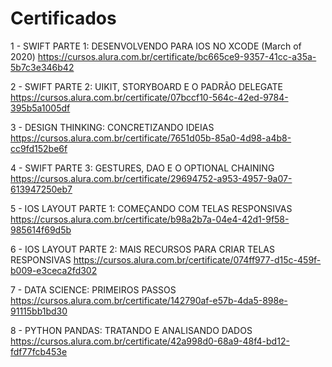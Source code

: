 # Certificados

1 - SWIFT PARTE 1: DESENVOLVENDO PARA IOS NO XCODE (March of 2020) 
https://cursos.alura.com.br/certificate/bc665ce9-9357-41cc-a35a-5b7c3e346b42

2 - SWIFT PARTE 2: UIKIT, STORYBOARD E O PADRÃO DELEGATE
https://cursos.alura.com.br/certificate/07bccf10-564c-42ed-9784-395b5a1005df

3 - DESIGN THINKING: CONCRETIZANDO IDEIAS
https://cursos.alura.com.br/certificate/7651d05b-85a0-4d98-a4b8-cc9fd152be6f

4 - SWIFT PARTE 3: GESTURES, DAO E O OPTIONAL CHAINING
https://cursos.alura.com.br/certificate/29694752-a953-4957-9a07-613947250eb7

5 - IOS LAYOUT PARTE 1: COMEÇANDO COM TELAS RESPONSIVAS
https://cursos.alura.com.br/certificate/b98a2b7a-04e4-42d1-9f58-985614f69d5b

6 - IOS LAYOUT PARTE 2: MAIS RECURSOS PARA CRIAR TELAS RESPONSIVAS
https://cursos.alura.com.br/certificate/074ff977-d15c-459f-b009-e3ceca2fd302

7 - DATA SCIENCE: PRIMEIROS PASSOS
https://cursos.alura.com.br/certificate/142790af-e57b-4da5-898e-91115bb1bd30

8 - PYTHON PANDAS: TRATANDO E ANALISANDO DADOS
https://cursos.alura.com.br/certificate/42a998d0-68a9-48f4-bd12-fdf77fcb453e
